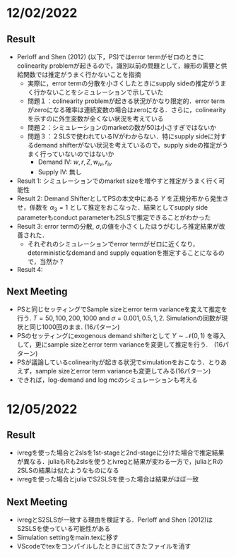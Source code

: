 # 12/02/2022

## Result

- Perloff and Shen (2012) (以下，PS)ではerror termがゼロのときにcolinearity problemが起きるので，識別以前の問題として，線形の需要と供給関数では推定がうまく行かないことを指摘
  - 実際に，error termの分散を小さくしたときにsupply sideの推定がうまく行かないことをシミュレーションで示していた
  - 問題１：colinearity problemが起きる状況がかなり限定的．error termがzeroになる確率は連続変数の場合はzeroになる．さらに，colinearityを示すのに外生変数が全くない状況を考えている
  - 問題２：シミュレーションのmarketの数が50は小さすぎではないか
  - 問題３：２SLSで使われているIVがわからない．特にsupply sideに対するdemand shifterがない状況を考えているので，supply sideの推定がうまく行っていないのではないか
    - Demand IV: $w, r, Z, w_{iv}, r_{iv}$
    - Supply IV: 無し
- Result 1: シミュレーションでのmarket sizeを増やすと推定がうまく行く可能性
- Result 2: Demand ShifterとしてPSの本文中にある $Y$ を正規分布から発生させ，係数を $\alpha_3 = 1$ として推定をおこなった．結果としてsupply side parameterもconduct parameterも2SLSで推定できることがわかった
- Result 3: error termの分散, $\sigma$,の値を小さくしたほうがむしろ推定結果が改善された．
  - それぞれのシミュレーションでerror termがゼロに近くなり，deterministicなdemand and supply equationを推定することになるので，当然か？
- Result 4:

## Next Meeting

- PSと同じセッティングでSample sizeとerror term varianceを変えて推定を行う. $T = 50, 100, 200, 1000$ and $\sigma = 0.001, 0.5, 1, 2$. Simulationの回数が現状と同じ1000回のまま. (16パターン)
- PSのセッティングにexogenous demand shifterとして $Y\sim \mathcal{N}(0,1)$ を導入して，更にsample sizeとerror term varianceを変更して推定を行う.　(16パターン)
- PSが議論しているcolinearityが起きる状況でsimulationをおこなう．とりあえず，sample sizeとerror term varianceも変更してみる(16パターン)
- できれば，log-demand and log mcのシミュレーションも考える

# 12/05/2022

## Result

- ivregを使った場合と2slsを1st-stageと2nd-stageに分けた場合で推定結果が異なる．juliaもRも2slsを使うとivregと結果が変わる一方で，juliaとRの2SLSの結果は似たようなものになる
- ivregを使った場合とjuliaでS2SLSを使った場合は結果がほぼ一致

## Next Meeting

- ivregとS2SLSが一致する理由を検証する．Perloff and Shen (2012)はS2SLSを使っている可能性がある
- Simulation settingをmain.texに移す
- VScodeでtexをコンパイルしたときに出てきたファイルを消す